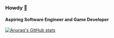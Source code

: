### Howdy 👋

#### Aspiring Software Engineer and Game Developer

[![Anurag's GitHub stats](https://github-readme-stats.vercel.app/api?username=cuche2003&show_icons=true&theme=algolia)](https://github.com/anuraghazra/github-readme-stats)

